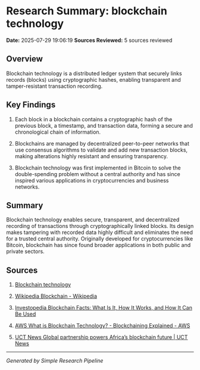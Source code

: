 # Research Summary: blockchain technology
**Date:** 2025-07-29 19:06:19
**Sources Reviewed:** 5 sources reviewed

## Overview

Blockchain technology is a distributed ledger system that securely links records (blocks) using cryptographic hashes, enabling transparent and tamper-resistant transaction recording.

## Key Findings

1. Each block in a blockchain contains a cryptographic hash of the previous block, a timestamp, and transaction data, forming a secure and chronological chain of information.

2. Blockchains are managed by decentralized peer-to-peer networks that use consensus algorithms to validate and add new transaction blocks, making alterations highly resistant and ensuring transparency.

3. Blockchain technology was first implemented in Bitcoin to solve the double-spending problem without a central authority and has since inspired various applications in cryptocurrencies and business networks.


## Summary
Blockchain technology enables secure, transparent, and decentralized recording of transactions through cryptographically linked blocks. Its design makes tampering with recorded data highly difficult and eliminates the need for a trusted central authority. Originally developed for cryptocurrencies like Bitcoin, blockchain has since found broader applications in both public and private sectors.

## Sources

1. [Blockchain technology](https://en.wikipedia.org/wiki/Blockchain_technology)

2. [Wikipedia Blockchain - Wikipedia](https://en.wikipedia.org/wiki/Blockchain)

3. [Investopedia Blockchain Facts: What Is It, How It Works, and How It Can Be Used](https://www.investopedia.com/terms/b/blockchain.asp)

4. [AWS What is Blockchain Technology? - Blockchaining Explained - AWS](https://aws.amazon.com/what-is/blockchain/)

5. [UCT News Global partnership powers Africa’s blockchain future | UCT News](https://www.news.uct.ac.za/article/-2025-07-28-global-partnership-powers-africas-blockchain-future)


---
*Generated by Simple Research Pipeline*